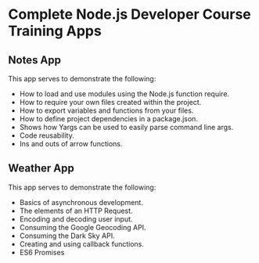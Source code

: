 # Complete Node.js Developer Course Training Apps

## Notes App

This app serves to demonstrate the following:

-   How to load and use modules using the Node.js function require.
-   How to require your own files created within the project.
-   How to export variables and functions from your files.
-   How to define project dependencies in a package.json.
-   Shows how Yargs can be used to easily parse command line args.
-   Code reusability.
-   Ins and outs of arrow functions.

## Weather App

This app serves to demonstrate the following:

-   Basics of asynchronous development.
-   The elements of an HTTP Request.
-   Encoding and decoding user input.
-   Consuming the Google Geocoding API.
-   Consuming the Dark Sky API.
-   Creating and using callback functions.
-   ES6 Promises
